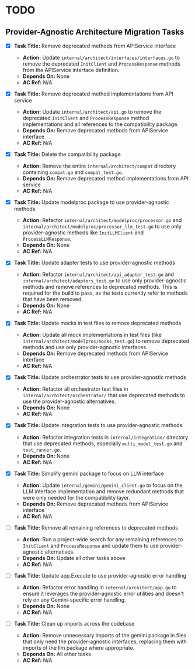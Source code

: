 # TODO

## Provider-Agnostic Architecture Migration Tasks

- [x] **Task Title:** Remove deprecated methods from APIService interface
  - **Action:** Update `internal/architect/interfaces/interfaces.go` to remove the deprecated `InitClient` and `ProcessResponse` methods from the APIService interface definition.
  - **Depends On:** None
  - **AC Ref:** N/A

- [x] **Task Title:** Remove deprecated method implementations from API service
  - **Action:** Update `internal/architect/api.go` to remove the deprecated `InitClient` and `ProcessResponse` method implementations and all references to the compatibility package.
  - **Depends On:** Remove deprecated methods from APIService interface
  - **AC Ref:** N/A

- [x] **Task Title:** Delete the compatibility package
  - **Action:** Remove the entire `internal/architect/compat` directory containing `compat.go` and `compat_test.go`.
  - **Depends On:** Remove deprecated method implementations from API service
  - **AC Ref:** N/A

- [x] **Task Title:** Update modelproc package to use provider-agnostic methods
  - **Action:** Refactor `internal/architect/modelproc/processor.go` and `internal/architect/modelproc/processor_llm_test.go` to use only provider-agnostic methods like `InitLLMClient` and `ProcessLLMResponse`.
  - **Depends On:** None
  - **AC Ref:** N/A

- [x] **Task Title:** Update adapter tests to use provider-agnostic methods
  - **Action:** Refactor `internal/architect/api_adapter_test.go` and `internal/architect/adapters_test.go` to use only provider-agnostic methods and remove references to deprecated methods. This is required for the build to pass, as the tests currently refer to methods that have been removed.
  - **Depends On:** None
  - **AC Ref:** N/A

- [x] **Task Title:** Update mocks in test files to remove deprecated methods
  - **Action:** Update all mock implementations in test files (like `internal/architect/modelproc/mocks_test.go`) to remove deprecated methods and use only provider-agnostic interfaces.
  - **Depends On:** Remove deprecated methods from APIService interface
  - **AC Ref:** N/A

- [x] **Task Title:** Update orchestrator tests to use provider-agnostic methods
  - **Action:** Refactor all orchestrator test files in `internal/architect/orchestrator/` that use deprecated methods to use the provider-agnostic alternatives.
  - **Depends On:** None
  - **AC Ref:** N/A

- [x] **Task Title:** Update integration tests to use provider-agnostic methods
  - **Action:** Refactor integration tests in `internal/integration/` directory that use deprecated methods, especially `multi_model_test.go` and `test_runner.go`.
  - **Depends On:** None
  - **AC Ref:** N/A

- [x] **Task Title:** Simplify gemini package to focus on LLM interface
  - **Action:** Update `internal/gemini/gemini_client.go` to focus on the LLM interface implementation and remove redundant methods that were only needed for the compatibility layer.
  - **Depends On:** Remove deprecated methods from APIService interface
  - **AC Ref:** N/A

- [ ] **Task Title:** Remove all remaining references to deprecated methods
  - **Action:** Run a project-wide search for any remaining references to `InitClient` and `ProcessResponse` and update them to use provider-agnostic alternatives.
  - **Depends On:** Update all other tasks above
  - **AC Ref:** N/A

- [ ] **Task Title:** Update app.Execute to use provider-agnostic error handling
  - **Action:** Refactor error handling in `internal/architect/app.go` to ensure it leverages the provider-agnostic error utilities and doesn't rely on any Gemini-specific error handling.
  - **Depends On:** None
  - **AC Ref:** N/A

- [ ] **Task Title:** Clean up imports across the codebase
  - **Action:** Remove unnecessary imports of the gemini package in files that only need the provider-agnostic interfaces, replacing them with imports of the llm package where appropriate.
  - **Depends On:** All other tasks
  - **AC Ref:** N/A
